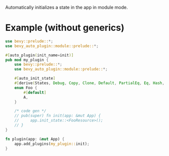 Automatically initializes a state in the app in module mode.

# Example (without generics)
```rust
use bevy::prelude::*;
use bevy_auto_plugin::module::prelude::*;

#[auto_plugin(init_name=init)]
pub mod my_plugin {
    use bevy::prelude::*;
    use bevy_auto_plugin::module::prelude::*;

    #[auto_init_state]
    #[derive(States, Debug, Copy, Clone, Default, PartialEq, Eq, Hash, Reflect)]
    enum Foo {
        #[default]
        A,
    }

    /* code gen */
    // pub(super) fn init(app: &mut App) {  
    //     app.init_state::<FooResource>();
    // }
}

fn plugin(app: &mut App) {
    app.add_plugins(my_plugin::init);
}
```